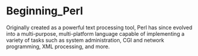 # Beginning_Perl
Originally created as a powerful text processing tool, Perl has since evolved into a multi-purpose, multi-platform language capable of implementing a variety of tasks such as system administration, CGI and network programming, XML processing, and more.
